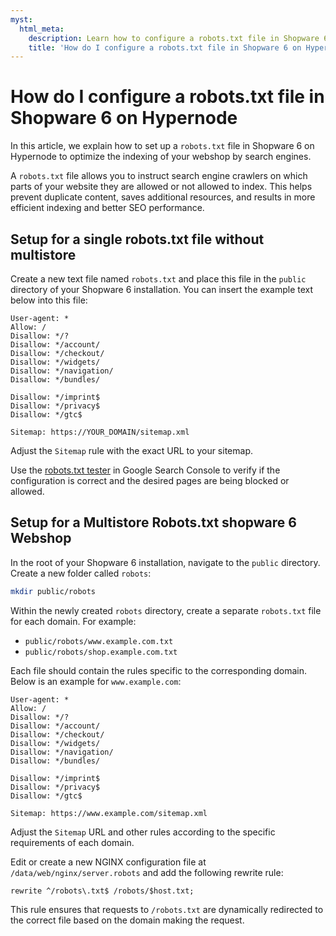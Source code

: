 ```yaml
---
myst:
  html_meta:
    description: Learn how to configure a robots.txt file in Shopware 6 on Hypernode to optimize search engines.
    title: 'How do I configure a robots.txt file in Shopware 6 on Hypernode? '
---
```


<!-- source: https://support.hypernode.com/en/ecommerce/shopware/how-do-i-configure-a-robots-txt-file-in-shopware6-on-hypernode/ -->

# How do I configure a robots.txt file in Shopware 6 on Hypernode

In this article, we explain how to set up a `robots.txt` file in Shopware 6 on Hypernode to optimize the indexing of your webshop by search engines.

A `robots.txt` file allows you to instruct search engine crawlers on which parts of your website they are allowed or not allowed to index. This helps prevent duplicate content, saves additional resources, and results in more efficient indexing and better SEO performance.

## Setup for a single robots.txt file without multistore

Create a new text file named `robots.txt` and place this file in the `public` directory of your Shopware 6 installation.
You can insert the example text below into this file:

```text
User-agent: *
Allow: /
Disallow: */?
Disallow: */account/
Disallow: */checkout/
Disallow: */widgets/
Disallow: */navigation/
Disallow: */bundles/

Disallow: */imprint$
Disallow: */privacy$
Disallow: */gtc$

Sitemap: https://YOUR_DOMAIN/sitemap.xml
```

Adjust the `Sitemap` rule with the exact URL to your sitemap.

Use the [robots.txt tester](https://support.google.com/webmasters/answer/6062598) in Google Search Console to verify if the configuration is correct and the desired pages are being blocked or allowed.

## Setup for a Multistore Robots.txt shopware 6 Webshop

In the root of your Shopware 6 installation, navigate to the `public` directory. Create a new folder called `robots`:

```bash
mkdir public/robots
```

Within the newly created `robots` directory, create a separate `robots.txt` file for each domain. For example:

- `public/robots/www.example.com.txt`
- `public/robots/shop.example.com.txt`

Each file should contain the rules specific to the corresponding domain. Below is an example for `www.example.com`:

```text
User-agent: *
Allow: /
Disallow: */?
Disallow: */account/
Disallow: */checkout/
Disallow: */widgets/
Disallow: */navigation/
Disallow: */bundles/

Disallow: */imprint$
Disallow: */privacy$
Disallow: */gtc$

Sitemap: https://www.example.com/sitemap.xml
```

Adjust the `Sitemap` URL and other rules according to the specific requirements of each domain.

Edit or create a new NGINX configuration file at `/data/web/nginx/server.robots` and add the following rewrite rule:

```nginx
rewrite ^/robots\.txt$ /robots/$host.txt;
```

This rule ensures that requests to `/robots.txt` are dynamically redirected to the correct file based on the domain making the request.
